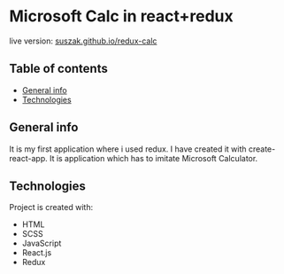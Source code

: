 # Microsoft Calc in react+redux

live version: [suszak.github.io/redux-calc](http://suszak.github.io/redux-calc/)

## Table of contents

- [General info](#general-info)
- [Technologies](#technologies)

## General info

It is my first application where i used redux.
I have created it with create-react-app.
It is application which has to imitate Microsoft Calculator.

## Technologies

Project is created with:

- HTML
- SCSS
- JavaScript
- React.js
- Redux
